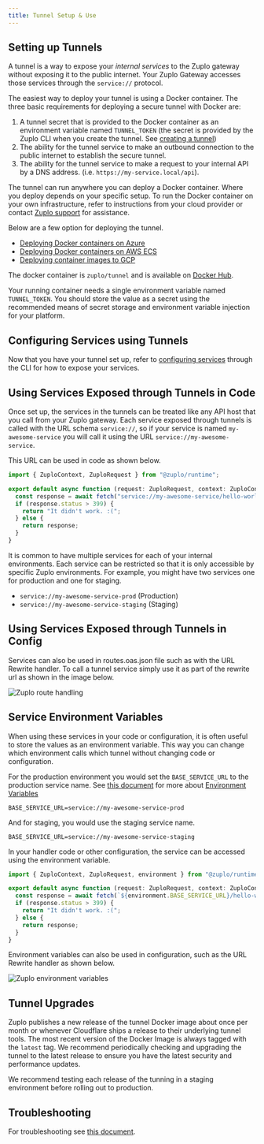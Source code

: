 ```yaml
---
title: Tunnel Setup & Use
---
```


<EnterpriseFeature name="Secure tunneling" />

## Setting up Tunnels

A tunnel is a way to expose your _internal services_ to the Zuplo gateway
without exposing it to the public internet. Your Zuplo Gateway accesses those
services through the `service://` protocol.

The easiest way to deploy your tunnel is using a Docker container. The three
basic requirements for deploying a secure tunnel with Docker are:

1. A tunnel secret that is provided to the Docker container as an environment
   variable named `TUNNEL_TOKEN` (the secret is provided by the Zuplo CLI when
   you create the tunnel. See
   [creating a tunnel](../cli/tunnels#creating-a-tunnel))
1. The ability for the tunnel service to make an outbound connection to the
   public internet to establish the secure tunnel.
1. The ability for the tunnel service to make a request to your internal API by
   a DNS address. (i.e. `https://my-service.local/api`).

The tunnel can run anywhere you can deploy a Docker container. Where you deploy depends on your specific setup. To run the Docker container on your own infrastructure, refer to instructions
from your cloud provider or contact [Zuplo support](mailto:support@zuplo.com)
for assistance.

Below are a few option for deploying the tunnel.

- [Deploying Docker containers on Azure](https://docs.microsoft.com/en-us/learn/modules/run-docker-with-azure-container-instances/)
- [Deploying Docker containers on AWS ECS](https://docs.aws.amazon.com/AmazonECS/latest/userguide/getting-started.html)
- [Deploying container images to GCP](https://cloud.google.com/compute/docs/containers/deploying-containers)

The docker container is `zuplo/tunnel` and is available on
[Docker Hub](https://hub.docker.com/r/zuplo/tunnel).

Your running container needs a single environment variable named `TUNNEL_TOKEN`.
You should store the value as a secret using the recommended means of secret
storage and environment variable injection for your platform.

## Configuring Services using Tunnels

Now that you have your tunnel set up, refer to
[configuring services](../cli/tunnels#configuring-services) through the CLI for
how to expose your services.

## Using Services Exposed through Tunnels in Code

Once set up, the services in the tunnels can be treated like any API host that
you call from your Zuplo gateway. Each service exposed through tunnels is called
with the URL schema `service://`, so if your service is named
`my-awesome-service` you will call it using the URL
`service://my-awesome-service`.

This URL can be used in code as shown below.

```ts
import { ZuploContext, ZuploRequest } from "@zuplo/runtime";

export default async function (request: ZuploRequest, context: ZuploContext) {
  const response = await fetch("service://my-awesome-service/hello-world");
  if (response.status > 399) {
    return "It didn't work. :(";
  } else {
    return response;
  }
}
```

It is common to have multiple services for each of your internal environments.
Each service can be restricted so that it is only accessible by specific Zuplo
environments. For example, you might have two services one for production and
one for staging.

- `service://my-awesome-service-prod` (Production)
- `service://my-awesome-service-staging` (Staging)

## Using Services Exposed through Tunnels in Config

Services can also be used in routes.oas.json file such as with the URL Rewrite
handler. To call a tunnel service simply use it as part of the rewrite url as
shown in the image below.

![Zuplo route handling](https://cdn.zuplo.com/assets/0c91be91-a591-4cef-ac29-d266e8a3181e.png)

## Service Environment Variables

When using these services in your code or configuration, it is often useful to
store the values as an environment variable. This way you can change which
environment calls which tunnel without changing code or configuration.

For the production environment you would set the `BASE_SERVICE_URL` to the
production service name. See
[this document](../articles/environment-variables.md) for more about
[Environment Variables](../articles/environment-variables.md)

```text
BASE_SERVICE_URL=service://my-awesome-service-prod
```

And for staging, you would use the staging service name.

```text
BASE_SERVICE_URL=service://my-awesome-service-staging
```

In your handler code or other configuration, the service can be accessed using
the environment variable.

```ts
import { ZuploContext, ZuploRequest, environment } from "@zuplo/runtime";

export default async function (request: ZuploRequest, context: ZuploContext) {
  const response = await fetch(`${environment.BASE_SERVICE_URL}/hello-world`);
  if (response.status > 399) {
    return "It didn't work. :(";
  } else {
    return response;
  }
}
```

Environment variables can also be used in configuration, such as the URL Rewrite
handler as shown below.

![Zuplo environment variables](https://cdn.zuplo.com/assets/16b93099-511d-435b-af85-167fab5814b2.png)

## Tunnel Upgrades

Zuplo publishes a new release of the tunnel Docker image about once per month or
whenever Cloudflare ships a release to their underlying tunnel tools. The most
recent version of the Docker Image is always tagged with the `latest` tag. We
recommend periodically checking and upgrading the tunnel to the latest release
to ensure you have the latest security and performance updates.

We recommend testing each release of the tunning in a staging environment before
rolling out to production.

## Troubleshooting

For troubleshooting see [this document](./tunnel-troubleshooting.md).
